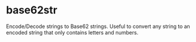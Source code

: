 # base62str
Encode/Decode strings to Base62 strings. Useful to convert any string to an encoded string that only contains letters and numbers.
